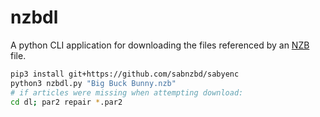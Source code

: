 nzbdl
=====

A python CLI application for downloading the files referenced by an [NZB](https://en.wikipedia.org/wiki/NZB) file.

```bash
pip3 install git+https://github.com/sabnzbd/sabyenc
python3 nzbdl.py "Big Buck Bunny.nzb"
# if articles were missing when attempting download:
cd dl; par2 repair *.par2
```
